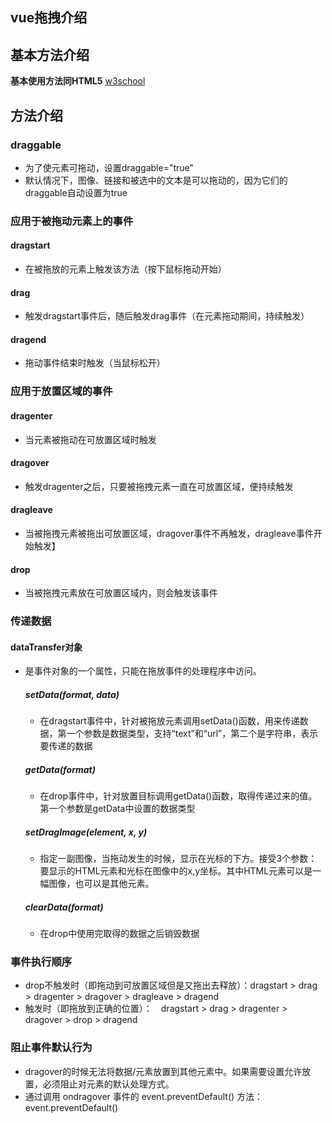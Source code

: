 ## vue拖拽介绍

## 基本方法介绍

**基本使用方法同HTML5**
[w3school](http://www.w3school.com.cn/html5/html_5_draganddrop.asp)

## 方法介绍
 ### draggable  
 - 为了使元素可拖动，设置draggable="true"
 - 默认情况下，图像、链接和被选中的文本是可以拖动的，因为它们的draggable自动设置为true
 ### 应用于被拖动元素上的事件
   #### dragstart
   - 在被拖放的元素上触发该方法（按下鼠标拖动开始）
   #### drag
   - 触发dragstart事件后，随后触发drag事件（在元素拖动期间，持续触发）
   #### dragend
   - 拖动事件结束时触发（当鼠标松开）
 ### 应用于放置区域的事件
   #### dragenter
   - 当元素被拖动在可放置区域时触发
   #### dragover
   - 触发dragenter之后，只要被拖拽元素一直在可放置区域，便持续触发
   #### dragleave
   - 当被拖拽元素被拖出可放置区域，dragover事件不再触发，dragleave事件开始触发】
   #### drop
   - 当被拖拽元素放在可放置区域内，则会触发该事件
 ### 传递数据
   #### dataTransfer对象
   - 是事件对象的一个属性，只能在拖放事件的处理程序中访问。
     ##### setData(format, data)
     - 在dragstart事件中，针对被拖放元素调用setData()函数，用来传递数据，第一个参数是数据类型，支持“text”和“url”，第二个是字符串，表示要传递的数据
     ##### getData(format)
     - 在drop事件中，针对放置目标调用getData()函数，取得传递过来的值。第一个参数是getData中设置的数据类型
     ##### setDragImage(element, x, y)
     - 指定一副图像，当拖动发生的时候，显示在光标的下方。接受3个参数： 要显示的HTML元素和光标在图像中的x,y坐标。其中HTML元素可以是一幅图像，也可以是其他元素。
     ##### clearData(format)
     - 在drop中使用完取得的数据之后销毁数据
 ### 事件执行顺序
 - drop不触发时（即拖动到可放置区域但是又拖出去释放）：dragstart > drag > dragenter > dragover > dragleave > dragend 
 - 触发时（即拖放到正确的位置）：　dragstart > drag > dragenter > dragover > drop > dragend
 ### 阻止事件默认行为
 - dragover的时候无法将数据/元素放置到其他元素中。如果需要设置允许放置，必须阻止对元素的默认处理方式。
 - 通过调用 ondragover 事件的 event.preventDefault() 方法：event.preventDefault()
